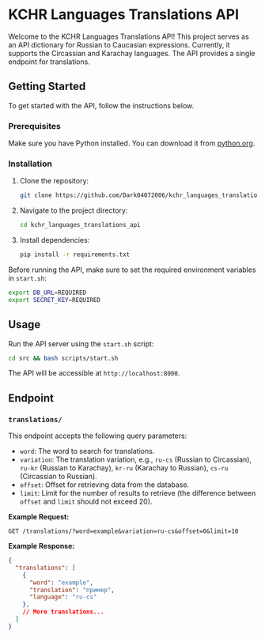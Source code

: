# KCHR Languages Translations API

Welcome to the KCHR Languages Translations API! This project serves as an API dictionary for Russian to Caucasian expressions. Currently, it supports the Circassian and Karachay languages. The API provides a single endpoint for translations.

## Getting Started

To get started with the API, follow the instructions below.

### Prerequisites

Make sure you have Python installed. You can download it from [python.org](https://www.python.org/downloads/).

### Installation

1. Clone the repository:
   ```bash
   git clone https://github.com/Dark04072006/kchr_languages_translations_api.git
   ```

2. Navigate to the project directory:
   ```bash
   cd kchr_languages_translations_api
   ```

3. Install dependencies:
   ```bash
   pip install -r requirements.txt
   ```

Before running the API, make sure to set the required environment variables in `start.sh`:

```bash
export DB_URL=REQUIRED
export SECRET_KEY=REQUIRED
```

## Usage

Run the API server using the `start.sh` script:
```bash
cd src && bash scripts/start.sh
```

The API will be accessible at `http://localhost:8000`.

## Endpoint

### `translations/`

This endpoint accepts the following query parameters:

- `word`: The word to search for translations.
- `variation`: The translation variation, e.g., `ru-cs` (Russian to Circassian), `ru-kr` (Russian to Karachay), `kr-ru` (Karachay to Russian), `cs-ru` (Circassian to Russian).
- `offset`: Offset for retrieving data from the database.
- `limit`: Limit for the number of results to retrieve (the difference between `offset` and `limit` should not exceed 20).

**Example Request:**
```http
GET /translations/?word=example&variation=ru-cs&offset=0&limit=10
```

**Example Response:**
```json
{
  "translations": [
    {
      "word": "example",
      "translation": "пример",
      "language": "ru-cs"
    },
    // More translations...
  ]
}
```